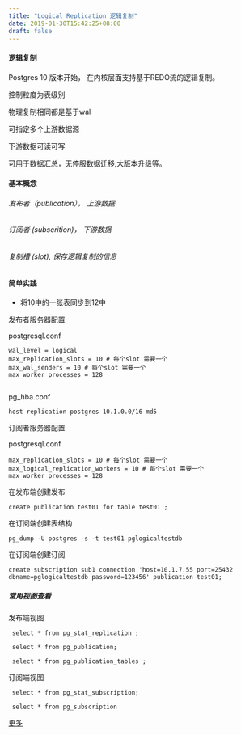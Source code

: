 ```yaml
---
title: "Logical Replication 逻辑复制"
date: 2019-01-30T15:42:25+08:00
draft: false
---
```


#### 逻辑复制

Postgres 10 版本开始， 在内核层面支持基于REDO流的逻辑复制。

控制粒度为表级别

物理复制相同都是基于wal 

可指定多个上游数据源

下游数据可读可写

可用于数据汇总，无停服数据迁移,大版本升级等。

#### 基本概念

###### 发布者（publication）， 上游数据

###### 订阅者 (subscrition)， 下游数据

###### 复制槽 (slot), 保存逻辑复制的信息

#### 简单实践

- 将10中的一张表同步到12中

发布者服务器配置

postgresql.conf
```
wal_level = logical
max_replication_slots = 10 # 每个slot 需要一个
max_wal_senders = 10 # 每个slot 需要一个
max_worker_processes = 128 
 
```
pg_hba.conf

```
host replication postgres 10.1.0.0/16 md5
```

订阅者服务器配置

postgresql.conf
```
max_replication_slots = 10 # 每个slot 需要一个
max_logical_replication_workers = 10 # 每个slot 需要一个
max_worker_processes = 128
```

在发布端创建发布

```
create publication test01 for table test01 ;
```

在订阅端创建表结构

```
pg_dump -U postgres -s -t test01 pglogicaltestdb
```

在订阅端创建订阅
```
create subscription sub1 connection 'host=10.1.7.55 port=25432 dbname=pglogicaltestdb password=123456' publication test01;
```

##### 常用视图查看

发布端视图
```
 select * from pg_stat_replication ;

 select * from pg_publication;

 select * from pg_publication_tables ;
```

订阅端视图

```
 select * from pg_stat_subscription;

 select * from pg_subscription
```

[更多](./book/PostgreSQL逻辑复制探究.pdf)
